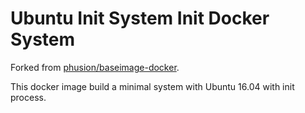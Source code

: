 # Ubuntu Init System Init Docker System
Forked from [phusion/baseimage-docker](https://github.com/phusion/baseimage-docker).

This docker image build a minimal system with Ubuntu 16.04 with init process.
